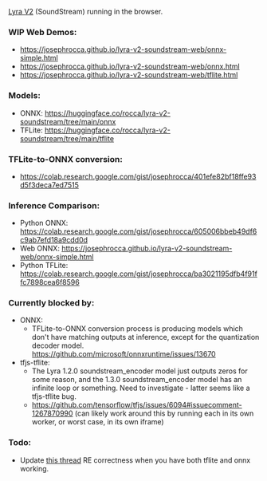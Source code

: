 [Lyra V2](https://github.com/google/lyra) (SoundStream) running in the browser.

### WIP Web Demos:
 * https://josephrocca.github.io/lyra-v2-soundstream-web/onnx-simple.html
 * https://josephrocca.github.io/lyra-v2-soundstream-web/onnx.html
 * https://josephrocca.github.io/lyra-v2-soundstream-web/tflite.html

### Models:
 * ONNX: https://huggingface.co/rocca/lyra-v2-soundstream/tree/main/onnx
 * TFLite: https://huggingface.co/rocca/lyra-v2-soundstream/tree/main/tflite

### TFLite-to-ONNX conversion:
 * https://colab.research.google.com/gist/josephrocca/401efe82bf18ffe93d5f3deca7ed7515

### Inference Comparison:
 * Python ONNX: https://colab.research.google.com/gist/josephrocca/605006bbeb49df6c9ab7efd18a9cdd0d
 * Web ONNX: https://josephrocca.github.io/lyra-v2-soundstream-web/onnx-simple.html
 * Python TFLite: https://colab.research.google.com/gist/josephrocca/ba3021195dfb4f91ffc7898cea6f8596

### Currently blocked by:
* ONNX:
   * TFLite-to-ONNX conversion process is producing models which don't have matching outputs at inference, except for the quantization decoder model. https://github.com/microsoft/onnxruntime/issues/13670
* tfjs-tflite:
   * The Lyra 1.2.0 soundstream_encoder model just outputs zeros for some reason, and the 1.3.0 soundstream_encoder model has an infinite loop or something. Need to investigate - latter seems like a tfjs-tflite bug.
   * https://github.com/tensorflow/tfjs/issues/6094#issuecomment-1267870990 (can likely work around this by running each in its own worker, or worst case, in its own iframe)
   
   
### Todo:
 * Update [this thread](https://github.com/onnx/tensorflow-onnx/issues/2059#issuecomment-1285372747) RE correctness when you have both tflite and onnx working.
